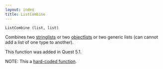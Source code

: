 ```yaml
---
layout: index
title: ListCombine
---
```


    ListCombine (list, list)

Combines two [stringlists](../types/stringlist.html) or two [objectlists](../types/objectlist.html) or two generic lists (can cannot add a list of one type to another).

This function was added in Quest 5.1.

NOTE: This a [hard-coded function](hardcoded.html).
